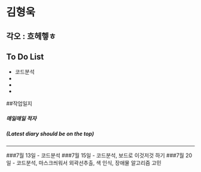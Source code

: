 
# 김형욱
## 각오 : 흐헤헿ㅎ

## To Do List

  - 코드분석
  - 
  - 
  - 
 
##작업일지
##### 매일매일 적자
##### (Latest diary should be on the top)
----------
###7월 13일
	- 코드분석
###7월 15일
	- 코드분석, 보드로 이것저것 하기
###7월 20일
	- 코드분석, 마스크씌워서 외곽선추출, 색 인식, 장애물 알고리즘 고민
 